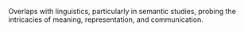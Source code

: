 Overlaps with linguistics, particularly in semantic studies, probing the intricacies of meaning, representation, and communication.